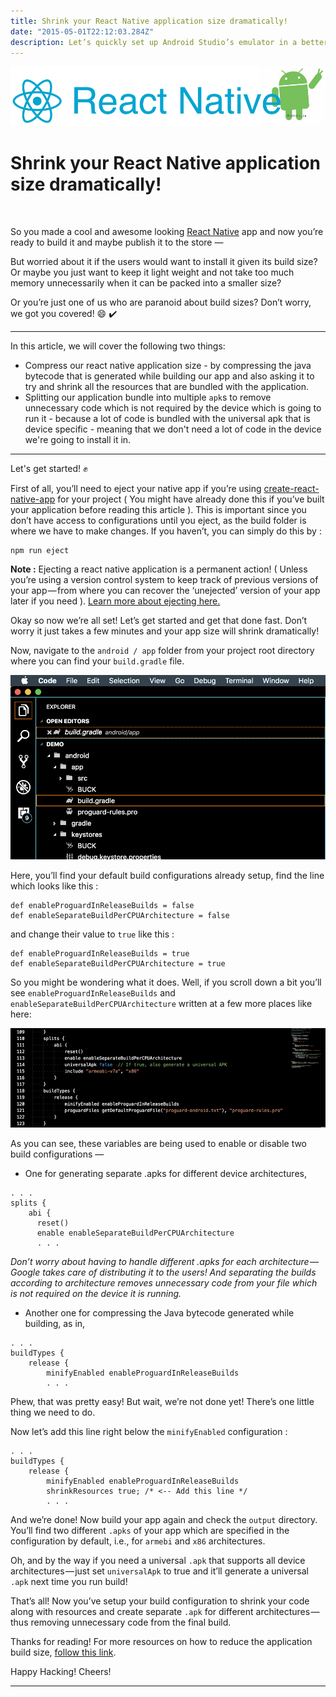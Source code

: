 ```yaml
---
title: Shrink your React Native application size dramatically!
date: "2015-05-01T22:12:03.284Z"
description: Let’s quickly set up Android Studio’s emulator in a better way this time — without actually installing Android Studio! Open your terminal first to install Java development kit 8. You can install it through command line or by visiting oracle.com and download the JDK after accepting the license agreement.
---
```



![banner](./rn_logo_medium.png)

# Shrink your React Native application size dramatically!

<br/>

So you made a cool and awesome looking [React Native](https://facebook.github.io/react-native/) app and now you’re ready to build it and maybe publish it to the store —

But worried about it if the users would want to install it given its build size? Or maybe you just want to keep it light weight and not take too much memory unnecessarily when it can be packed into a smaller size?

Or you’re just one of us who are paranoid about build sizes? Don’t worry, we got you covered! 😄 ✔️

<hr />

In this article, we will cover the following two things:

* Compress our react native application size - by compressing the java bytecode that is generated while building our app and also asking it to try and shrink all the resources that are bundled with the application.
* Splitting our application bundle into multiple `apk`s to remove unnecessary code which is not required by the device which is going to run it - because a lot of code is bundled with the universal apk that is device specific - meaning that we don't need a lot of code in the device we're going to install it in.

<hr />

Let's get started! ✊

First of all, you’ll need to eject your native app if you’re using [create-react-native-app](https://github.com/react-community/create-react-native-app) for your project ( You might have already done this if you’ve built your application before reading this article ). This is important since you don’t have access to configurations until you eject, as the build folder is where we have to make changes. If you haven’t, you can simply do this by :

```
npm run eject
```

**Note :** Ejecting a react native application is a permanent action! ( Unless you’re using a version control system to keep track of previous versions of your app — from where you can recover the ‘unejected’ version of your app later if you need ). [Learn more about ejecting here.](https://github.com/react-community/create-react-native-app/blob/master/EJECTING.md")

Okay so now we’re all set! Let’s get started and get that done fast. Don’t worry it just takes a few minutes and your app size will shrink dramatically!

Now, navigate to the `android / app` folder from your project root directory where you can find your `build.gradle` file.

![post](./rrnas-1.png)

Here, you’ll find your default build configurations already setup, find the line which looks like this :

```
def enableProguardInReleaseBuilds = false
def enableSeparateBuildPerCPUArchitecture = false
```

and change their value to `true` like this :

```
def enableProguardInReleaseBuilds = true
def enableSeparateBuildPerCPUArchitecture = true
```

So you might be wondering what it does. Well, if you scroll down a bit you’ll see `enableProguardInReleaseBuilds` and `enableSeparateBuildPerCPUArchitecture` written at a few more places like here:

![post](./rrnas-2.png)

As you can see, these variables are being used to enable or disable two build configurations —

* One for generating separate .apks for different device architectures,

```
. . .
splits {
    abi {
      reset()
      enable enableSeparateBuildPerCPUArchitecture
      . . .
```

*Don’t worry about having to handle different .apks for each architecture — Google takes care of distributing it to the users! And separating the builds according to architecture removes unnecessary code from your file which is not required on the device it is running.*

* Another one for compressing the Java bytecode generated while building, as in,

```
. . .
buildTypes {
    release {
        minifyEnabled enableProguardInReleaseBuilds
        . . .
```

Phew, that was pretty easy! But wait, we’re not done yet! There’s one little thing we need to do.

Now let’s add this line right below the `minifyEnabled` configuration :

```
. . .
buildTypes {
    release {
        minifyEnabled enableProguardInReleaseBuilds
        shrinkResources true; /* <-- Add this line */
        . . .
```

And we’re done! Now build your app again and check the `output` directory. You’ll find two different `.apks` of your app which are specified in the configuration by default, i.e., for `armebi` and `x86` architectures.

Oh, and by the way if you need a universal `.apk` that supports all device architectures — just set `universalApk` to true and it’ll generate a universal `.apk` next time you run build!

That’s all! Now you’ve setup your build configuration to shrink your code along with resources and create separate `.apk` for different architectures — thus removing unnecessary code from the final build.

Thanks for reading! For more resources on how to reduce the application build size, [follow this link](https://developer.android.com/studio/build/shrink-code).

Happy Hacking! Cheers!

<hr />